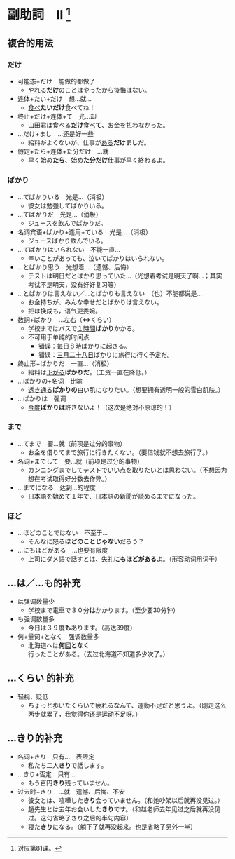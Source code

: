 # 副助詞　Ⅱ [^title]

## 複合的用法

### だけ
- 可能态+だけ　能做的都做了
  - <u>やれる</u>**だけ**のことはやったから後悔はない。
- 连体+たい+だけ　想...就...
  - <u>食べ</u>**たいだけ**食べてね！
- 终止+だけ+连体+て　光...却
  - 山田君は<u>食べる</u>**だけ**<u>食べ</u>**て**、お金を払わなかった。
- ...だけ+まし　...还是好一些
  - 給料がよくないが、仕事が<u>ある</u>**だけまし**だ。
- 假定+たら+连体+た分だけ　...就
  - 早く<u>始め</u>**たら**、<u>始め</u>**た分だけ**仕事が早く終わるよ。

### ばかり
- ...てばかりいる　光是...（消极）
  - 彼女は勉強してばかりいる。
- ...てばかりだ　光是...（消极）
  - ジュースを飲んでばかりだ。
- 名词宾语+ばかり+连用+ている　光是...（消极）
  - ジュースばかり飲んでいる。
- ...てばかりはいられない　不能一直...
  - 辛いことがあっても、泣いてばかりはいられない。
- ...とばかり思う　光想着...（遗憾、后悔）
  - テストは明日だとばかり思っていた...（光想着考试是明天了啊...；其实考试不是明天，没有好好复习等）
- ...とばかりは言えない／...とばかりも言えない　（也）不能都说是...
  - お金持ちが、みんな幸せだとばかりは言えない。
  - 把は换成も，语气更委婉。
- 数詞+ばかり　...左右（⇔くらい）
  - 学校まではバスで<u>１時間</u>**ばかり**かかる。
  - 不可用于单纯的时间点
    - 错误：<u>毎日８時</u>ばかりに起きる。
    - 错误：<u>三月二十八日</u>ばかりに旅行に行く予定だ。
- 终止形+ばかりだ　一直...（消极）
  - 給料は<u>下がる</u>**ばかりだ**。（工资一直在降低。）
- ...ばかりの+名词　比喻
  - <u>透き通る</u>**ばかりの**白い肌になりたい。（想要拥有透明一般的雪白肌肤。）
- ...ばかりは　强调
  - <u>今度</u>**ばかりは**許さないよ！（这次是绝对不原谅的！）

### まで
- ...てまで　要...就（前项是过分的事物）
  - お金を借りてまで旅行に行きたくない。（要借钱就不想去旅行了。）
- 名词+までして　要...就（前项是过分的事物）
  - カンニングまでしてテストでいい点を取りたいとは思わない。（不想因为想在考试取得好分数去作弊。）
- ...までになる　达到...的程度
  - 日本語を始めて１年で、日本語の新聞が読めるまでになった。

### ほど
- ...ほどのことではない　不至于...
  - そんなに怒る**ほどのことじゃない**だろう？
- ...にもほどがある　...也要有限度
  - 上司にダメ語で話すとは、<u>失礼</u>**にもほどがある**よ。（形容动词用词干）

## ...は／...も的补充
- は强调数量少
  - 学校まで電車で３０分**は**かかります。（至少要30分钟）
- も强调数量多
  - 今日は３９度**も**あります。（高达39度）
- 何+量词+となく　强调数量多
  - 北海道へは**何**<u>回</u>**となく**行ったことがある。（去过北海道不知道多少次了。）

## ...くらい 的补充
- 轻视、贬低
  - ちょっと歩いたくらいで疲れるなんて、運動不足だと思うよ。（刚走这么两步就累了，我觉得你还是运动不足呀。）

## ...きり的补充
- 名词+きり　只有...　表限定
  - 私たち二人**きり**で話します。
- ...きり+否定　只有...
  - もう百円**きり**残っていません。
- 过去时+きり　...就　遗憾、后悔、不安
  - 彼女とは、喧嘩した**きり**会っていません。（和她吵架以后就再没见过。）
  - 趙先生とは去年お会いした**きり**です。（和赵老师去年见过之后就再没见过。这句省略了きり之后的半句内容）
  - 寝た**きり**になる。（躺下了就再没起来。也是省略了另外一半）


[^title]: 对应第81课。


